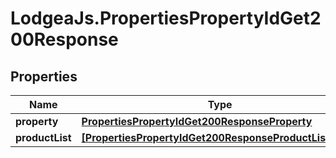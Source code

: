 # LodgeaJs.PropertiesPropertyIdGet200Response

## Properties

Name | Type | Description | Notes
------------ | ------------- | ------------- | -------------
**property** | [**PropertiesPropertyIdGet200ResponseProperty**](PropertiesPropertyIdGet200ResponseProperty.md) |  | 
**productList** | [**[PropertiesPropertyIdGet200ResponseProductListInner]**](PropertiesPropertyIdGet200ResponseProductListInner.md) |  | 


